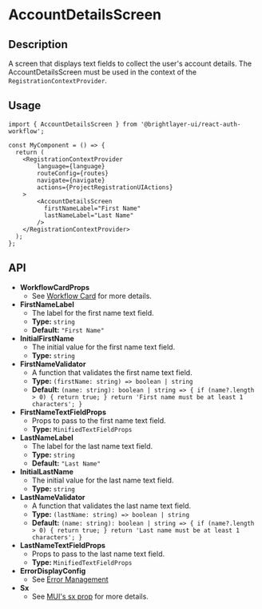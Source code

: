 # AccountDetailsScreen

## Description
A screen that displays text fields to collect the user's account details. The AccountDetailsScreen must be used in the context of the `RegistrationContextProvider`.

## Usage
```tsx
import { AccountDetailsScreen } from '@brightlayer-ui/react-auth-workflow';

const MyComponent = () => {
  return (
    <RegistrationContextProvider
        language={language}
        routeConfig={routes}
        navigate={navigate}
        actions={ProjectRegistrationUIActions}
    >
        <AccountDetailsScreen
          firstNameLabel="First Name"
          lastNameLabel="Last Name"
        />
    </RegistrationContextProvider>
  );
};
```

## API

- **WorkflowCardProps** 
  - See [Workflow Card](https://github.com/etn-ccis/blui-react-workflows/tree/master/login-workflow/docs/components/workflow-card.md) for more details.
- **FirstNameLabel** 
  - The label for the first name text field.
  - **Type:** `string`
  - **Default:** `"First Name"`
- **InitialFirstName** 
  - The initial value for the first name text field.
  - **Type:** `string`
- **FirstNameValidator** 
  - A function that validates the first name text field.
  - **Type:** `(firstName: string) => boolean | string`
  - **Default:** ```(name: string): boolean | string => {
            if (name?.length > 0) {
                return true;
            }
            return 'First name must be at least 1 characters';
        }```
- **FirstNameTextFieldProps** 
  - Props to pass to the first name text field.
  - **Type:** `MinifiedTextFieldProps`
- **LastNameLabel** 
  - The label for the last name text field.
  - **Type:** `string`
  - **Default:** `"Last Name"`
- **InitialLastName** 
  - The initial value for the last name text field.
  - **Type:** `string`
- **LastNameValidator** 
  - A function that validates the last name text field.
  - **Type:** `(lastName: string) => boolean | string`
  - **Default:** ```(name: string): boolean | string => {
            if (name?.length > 0) {
                return true;
            }
            return 'Last name must be at least 1 characters';
        }```
- **LastNameTextFieldProps** 
  - Props to pass to the last name text field.
  - **Type:** `MinifiedTextFieldProps`
- **ErrorDisplayConfig** 
  - See [Error Management](https://github.com/etn-ccis/blui-react-workflows/tree/master/login-workflow/docs/error-management.md)
- **Sx** 
  - See [MUI's sx prop](https://mui.com/system/getting-started/the-sx-prop/) for more details.